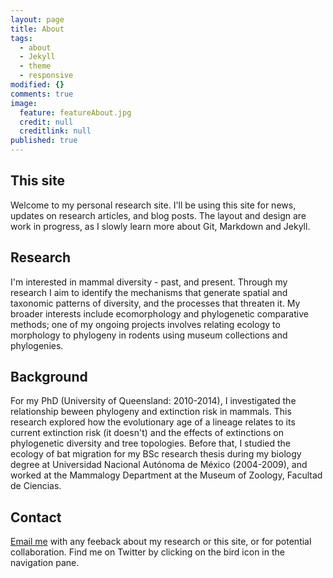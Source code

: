 ```yaml
---
layout: page
title: About
tags: 
  - about
  - Jekyll
  - theme
  - responsive
modified: {}
comments: true
image: 
  feature: featureAbout.jpg
  credit: null
  creditlink: null
published: true
---
```





## This site
Welcome to my personal research site. I'll be using this site for news, updates on research articles, and blog posts. The layout and design are work in progress, as I slowly learn more about Git, Markdown and Jekyll. 

## Research

I'm interested in mammal diversity - past, and present. Through my research I aim to identify the mechanisms that generate spatial and taxonomic patterns of diversity, and the processes that threaten it. My broader interests include ecomorphology and phylogenetic comparative methods; one of my ongoing projects involves relating ecology to morphology to phylogeny in rodents using museum collections and phylogenies.  

## Background

For my PhD (University of Queensland: 2010-2014), I investigated the relationship beween phylogeny and extinction risk in mammals. This research explored how the evolutionary age of a lineage relates to its current extinction risk (it doesn't) and the effects of extinctions on phylogenetic diversity and tree topologies. Before that, I studied the ecology of bat migration for my BSc research thesis during my biology degree at Universidad Nacional Autónoma de México (2004-2009), and worked at the Mammalogy Department at the Museum of Zoology, Facultad de Ciencias.


## Contact 

[Email me](mailto:luisd@ciencias.unam.mx) with any feeback about my research or this site, or for potential collaboration. Find me on Twitter by clicking on the bird icon in the navigation pane.
